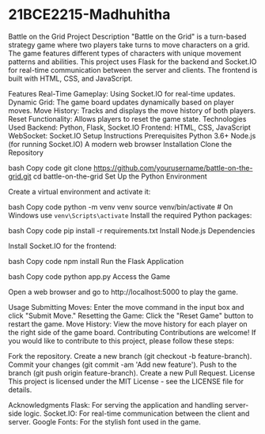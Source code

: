 # 21BCE2215-Madhuhitha
Battle on the Grid
Project Description
"Battle on the Grid" is a turn-based strategy game where two players take turns to move characters on a grid. The game features different types of characters with unique movement patterns and abilities. This project uses Flask for the backend and Socket.IO for real-time communication between the server and clients. The frontend is built with HTML, CSS, and JavaScript.

Features
Real-Time Gameplay: Using Socket.IO for real-time updates.
Dynamic Grid: The game board updates dynamically based on player moves.
Move History: Tracks and displays the move history of both players.
Reset Functionality: Allows players to reset the game state.
Technologies Used
Backend: Python, Flask, Socket.IO
Frontend: HTML, CSS, JavaScript
WebSocket: Socket.IO
Setup Instructions
Prerequisites
Python 3.6+
Node.js (for running Socket.IO)
A modern web browser
Installation
Clone the Repository

bash
Copy code
git clone https://github.com/yourusername/battle-on-the-grid.git
cd battle-on-the-grid
Set Up the Python Environment

Create a virtual environment and activate it:

bash
Copy code
python -m venv venv
source venv/bin/activate   # On Windows use `venv\Scripts\activate`
Install the required Python packages:

bash
Copy code
pip install -r requirements.txt
Install Node.js Dependencies

Install Socket.IO for the frontend:

bash
Copy code
npm install
Run the Flask Application

bash
Copy code
python app.py
Access the Game

Open a web browser and go to http://localhost:5000 to play the game.

Usage
Submitting Moves: Enter the move command in the input box and click "Submit Move."
Resetting the Game: Click the "Reset Game" button to restart the game.
Move History: View the move history for each player on the right side of the game board.
Contributing
Contributions are welcome! If you would like to contribute to this project, please follow these steps:

Fork the repository.
Create a new branch (git checkout -b feature-branch).
Commit your changes (git commit -am 'Add new feature').
Push to the branch (git push origin feature-branch).
Create a new Pull Request.
License
This project is licensed under the MIT License - see the LICENSE file for details.

Acknowledgments
Flask: For serving the application and handling server-side logic.
Socket.IO: For real-time communication between the client and server.
Google Fonts: For the stylish font used in the game.
